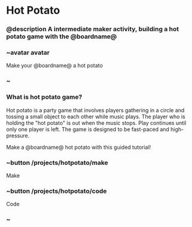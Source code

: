 # Hot Potato

### @description A intermediate maker activity, building a hot potato game with the @boardname@  

### ~avatar avatar

Make your @boardname@ a hot potato

### ~

### What is hot potato game?

Hot potato is a party game that involves players gathering in a circle and tossing a small object to each other while music plays. The player who is holding the "hot potato" is out when the music stops. Play continues until only one player is left. The game is designed to be fast-paced and high-pressure. 

Make a @boardname@ hot potato with this guided tutorial!

### ~button /projects/hotpotato/make

Make

### ~button /projects/hotpotato/code

Code

### ~

